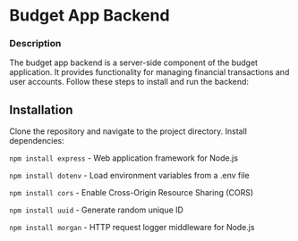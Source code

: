 # Budget App Backend

### Description

The budget app backend is a server-side component of the budget application. It provides functionality for managing financial transactions and user accounts. Follow these steps to install and run the backend:

## Installation

Clone the repository and navigate to the project directory. Install dependencies:

`npm install express` - Web application framework for Node.js

`npm install dotenv` - Load environment variables from a .env file

`npm install cors` - Enable Cross-Origin Resource Sharing (CORS)

`npm install uuid` - Generate random unique ID

`npm install morgan` - HTTP request logger middleware for Node.js
